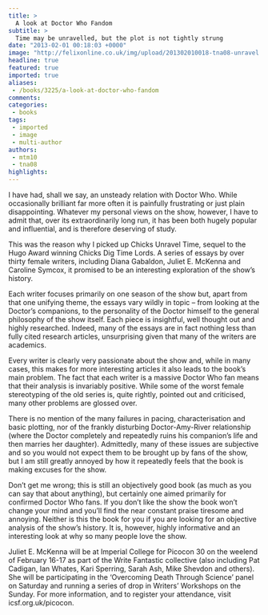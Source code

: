 ```yaml
---
title: >
  A look at Doctor Who Fandom
subtitle: >
  Time may be unravelled, but the plot is not tightly strung
date: "2013-02-01 00:18:03 +0000"
image: "http://felixonline.co.uk/img/upload/201302010018-tna08-unravel.jpg"
headline: true
featured: true
imported: true
aliases:
 - /books/3225/a-look-at-doctor-who-fandom
comments:
categories:
 - books
tags:
 - imported
 - image
 - multi-author
authors:
 - mtm10
 - tna08
highlights:
---
```


I have had, shall we say, an unsteady relation with Doctor Who. While occasionally brilliant far more often it is painfully frustrating or just plain disappointing. Whatever my personal views on the show, however, I have to admit that, over its extraordinarily long run, it has been both hugely popular and influential, and is therefore deserving of study.

This was the reason why I picked up Chicks Unravel Time, sequel to the Hugo Award winning Chicks Dig Time Lords. A series of essays by over thirty female writers, including Diana Gabaldon, Juliet E. McKenna and Caroline Symcox, it promised to be an interesting exploration of the show’s history.

Each writer focuses primarily on one season of the show but, apart from that one unifying theme, the essays vary wildly in topic – from looking at the Doctor’s companions, to the personality of the Doctor himself to the general philosophy of the show itself. Each piece is insightful, well thought out and highly researched. Indeed, many of the essays are in fact nothing less than fully cited research articles, unsurprising given that many of the writers are academics.

Every writer is clearly very passionate about the show and, while in many cases, this makes for more interesting articles it also leads to the book’s main problem. The fact that each writer is a massive Doctor Who fan means that their analysis is invariably positive. While some of the worst female stereotyping of the old series is, quite rightly, pointed out and criticised, many other problems are glossed over.

There is no mention of the many failures in pacing, characterisation and basic plotting, nor of the frankly disturbing Doctor-Amy-River relationship (where the Doctor completely and repeatedly ruins his companion’s life and then marries her daughter). Admittedly, many of these issues are subjective and so you would not expect them to be brought up by fans of the show, but I am still greatly annoyed by how it repeatedly feels that the book is making excuses for the show.

Don’t get me wrong; this is still an objectively good book (as much as you can say that about anything), but certainly one aimed primarily for confirmed Doctor Who fans. If you don’t like the show the book won’t change your mind and you’ll find the near constant praise tiresome and annoying. Neither is this the book for you if you are looking for an objective analysis of the show’s history. It is, however, highly informative and an interesting look at why so many people love the show.

Juliet E. McKenna will be at Imperial College for Picocon 30 on the weelend of February 16-17 as part of the Write Fantastic collective (also including Pat Cadigan, Ian Whates, Kari Sperring, Sarah Ash, Mike Shevdon and others). She will be participating in the ‘Overcoming Death Through Science’ panel on Saturday and running a series of drop in Writers’ Workshops on the Sunday. For more information, and to register your attendance, visit icsf.org.uk/picocon.
